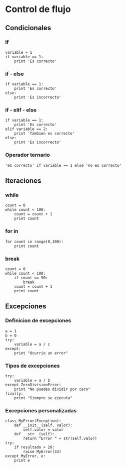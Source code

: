 # Control de flujo #

## Condicionales ##

### if ###
	variable = 1
	if variable == 1:
		print 'Es correcto'

### if - else ###

	if variable == 1:
		print 'Es correcto'
	else:
		print 'Es incorrecto'

### if - elif - else ###

	if variable == 1:
		print 'Es correcto'
	elif variable == 2:
		print 'Tambien es correcto'
	else:
		print 'Es incorrecto'

### Operador ternario ###

	'es correcto' if variable == 1 else 'no es correcto'

## Iteraciones ##

### while ###

	count = 0
	while count < 100:
		count = count + 1
		print count

### for in ###

	for count in range(0,100):
		print count

### break ###

	count = 0
	while count < 100:
		if count == 50:
			break
		count = count + 1
		print count


## Excepciones ##

### Definicion de excepciones ###
	a = 1
	b = 0
	try:
		variable = a / c
	except:
		print "Ocurrio un error"

### Tipos de excepciones ###

	try:
		variable = a / b
	except ZeroDivisionError:
		print "No puedes dividir por cero"
	finally:
		print "Siempre se ejecuta"

### Excepciones personalizadas ###

	class MyError(Exception):
    	def __init__(self, valor):
        	self.valor = valor
    	def __str__(self):
        	return “Error “ + str(self.valor)
	try:
    	if resultado > 20:
        	raise MyError(33)
	except MyError, e:
    	print e

